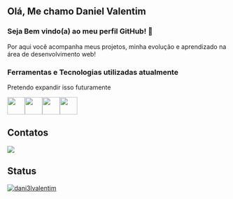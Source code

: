 <!--
**Dani3lValentim/Dani3lValentim** is a ✨ _special_ ✨ repository because its `README.md` (this file) appears on your GitHub profile.

Here are some ideas to get you started:

- 🔭 I’m currently working on ...
- 🌱 I’m currently learning ...
- 👯 I’m looking to collaborate on ...
- 🤔 I’m looking for help with ...
- 💬 Ask me about ...
- 📫 How to reach me: ...
- 😄 Pronouns: ...
- ⚡ Fun fact: ...
-->
## Olá, Me chamo Daniel Valentim
### Seja Bem vindo(a) ao meu perfil GitHub! 👋

<p>Por aqui você acompanha meus projetos, minha evolução e aprendizado na área de desenvolvimento web!</p>


### Ferramentas e Tecnologias utilizadas atualmente
<p>Pretendo expandir isso futuramente<p>

<img src="https://cdn.jsdelivr.net/gh/devicons/devicon/icons/git/git-original.svg" width="40px" height="40px" /><img src="https://cdn.jsdelivr.net/gh/devicons/devicon/icons/html5/html5-original.svg" width="40px" height="40px" /><img src="https://cdn.jsdelivr.net/gh/devicons/devicon/icons/css3/css3-original.svg" width="40px" height="40px" /><img src="https://cdn.jsdelivr.net/gh/devicons/devicon/icons/javascript/javascript-original.svg" width="40px" height="40px" />
<!--<img src="https://cdn.jsdelivr.net/gh/devicons/devicon/icons/bash/bash-plain.svg" width="40px" height="40px" />
 -->
            
## Contatos
<div>
<!--<a href="https://www.youtube.com/seu-canal-youtube-aqui" target="_blank"><img src="https://img.shields.io/badge/YouTube-FF0000?style=for-the-badge&logo=youtube&logoColor=white" target="_blank"></a>
<a href="https://instagram.com/seu-usuário-instagram-aqui" target="_blank"><img src="https://img.shields.io/badge/-Instagram-%23E4405F?style=for-the-badge&logo=instagram&logoColor=white" target="_blank"></a>
<a href="https://www.twitch.tv/seu-usuário-aqui" target="_blank"><img src="https://img.shields.io/badge/Twitch-9146FF?style=for-the-badge&logo=twitch&logoColor=white" target="_blank"></a>
<a href = "mailto:contato@seu-usuário-aqui">
    <img src="https://img.shields.io/badge/Gmail-D14836?style=for-the-badge&logo=gmail&logoColor=white" target="_blank">
</a>-->

<a href="https://www.linkedin.com/in/daniel--valentim" target="_blank">
    <img src="https://img.shields.io/badge/-LinkedIn-%230077B5?style=for-the-badge&logo=linkedin&logoColor=white" target="_blank">
</a>   
</div>

## Status
<!--[![card](https://github-readme-stats.vercel.app/api?username=Dani3lValentim&theme=dracula&show_icons=true)](https://github.com/anuraghazara/github-read-stats)-->

[![dani3lvalentim](https://github-readme-stats.vercel.app/api/top-langs/?username=Dani3lValentim&hide=html&layout=compact&theme=dracula)](https://github.com/anuraghazra/github-readme-stats)


